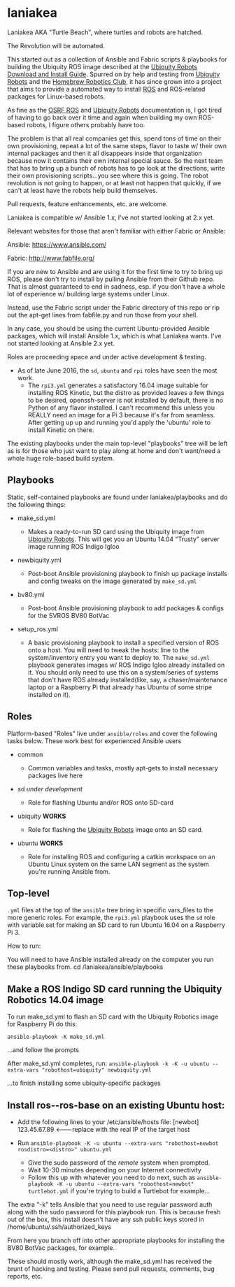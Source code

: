 # laniakea

Laniakea AKA "Turtle Beach", where turtles and robots are hatched.

The Revolution will be automated. 

This started out as a collection of Ansible and Fabric scripts & playbooks for building the 
Ubiquity ROS image described at the [Ubiquity Robots Download and Install Guide](https://github.com/UbiquityRobotics/ubiquity_main/blob/master/Doc_Downloading_and_Installing_the_Ubiquity_Ubuntu_ROS_Kernel_Image.md). Spurred on by help and testing from [Ubiquity Robots](http://ubiquityrobotics) and the [Homebrew Robotics Club](http://hbrobotics.org), it has since grown into a project that aims to provide a automated way to install [ROS](http://www.ros.org) and ROS-related packages for Linux-based robots. 

As fine as the [OSRF ROS](http://www.ros.org/install/) and [Ubiquity Robots](http://ubiquityrobotics) documentation is, I got tired of having to go back over it time and again when building my own ROS-based robots, I figure others probably have too. 

The problem is that all real companies get this, spend tons of time on their own provisioning, repeat a lot of the same steps, flavor to taste w/ their own internal packages and then it all disappears inside that organization because now it contains their own internal special sauce.  So the next team that has to bring up a bunch of robots has to go look at the directions, write their own provisioning scripts...you see where this is going. The robot revolution is not going to happen, or at least not happen that quickly, if we can't at least have the robots help build themselves. 

Pull requests, feature enhancements, etc. are welcome. 

Laniakea is compatible w/ Ansible 1.x, I've not started looking at 2.x yet. 

Relevant websites for those that aren't familiar with either Fabric or Ansible:

Ansible: 
https://www.ansible.com/

Fabric:
http://www.fabfile.org/

If you are new to Ansible and are using it for the first time to try to bring up ROS, please don't try to install by pulling Ansible from their Github repo. That is almost guaranteed to end in sadness, esp. if you don't have a whole lot of experience w/ building large systems under Linux. 
 
Instead, use the Fabric script under the Fabric directory of this repo or rip out the apt-get lines from fabfile.py and run those from your shell. 

In any case, you should be using the current Ubuntu-provided Ansible packages, which will install Ansible 1.x, which is what Laniakea wants. I've not started looking at Ansible 2.x yet.  

Roles are proceeding apace and under active development & testing. 
* As of late June 2016, the `sd`, `ubuntu` and `rpi` roles have seen the most work.  
   * The `rpi3.yml` generates a satisfactory 16.04 image suitable for installing ROS Kinetic, but the distro as provided leaves a few things to be desired,
     openssh-server is not installed by default, there is no Python of any flavor installed. I can't recommend this unless you REALLY need an image for a Pi 3 because it's far from seamless. After getting up up and running you'd apply the 'ubuntu' role to install Kinetic on there. 

The existing playbooks under the main top-level "playbooks" tree will be left as is for those who just want to play along at home and don't want/need a whole huge role-based build system. 

## Playbooks

Static, self-contained playbooks are found under laniakea/playbooks and do the following things:

* make_sd.yml
   * Makes a ready-to-run SD card using the Ubiquity image from [Ubiquity Robots](http://ubiquityrobotics). This will get you an Ubuntu 14.04 "Trusty" server image running ROS Indigo Igloo
* newbiquity.yml
   * Post-boot Ansible provisioning playbook to finish up package installs and config tweaks on the image generated by ``make_sd.yml``
* bv80.yml
   * Post-boot Ansible provisioning playbook to add packages & configs for the SVROS BV80 BotVac

* setup_ros.yml 
   * A basic provisioning playbook to install a specified version of ROS onto a host. You will need to tweak the hosts: line to the system/inventory entry you want to deploy to. The ``make_sd.yml`` playbook generates images w/ ROS Indigo Igloo already installed on it. You should only need to use this on a system/series of systems that don't have ROS already installed(like, say, a chaser/maintenance laptop or a Raspberry Pi that already has Ubuntu of some stripe installed on it). 


## Roles

Platform-based "Roles" live under `ansible/roles` and cover the following tasks below. 
These work best for experienced Ansible users

* common
   * Common variables and tasks, mostly apt-gets to install necessary packages live here

* sd  _under development_
   * Role for flashing Ubuntu and/or ROS onto SD-card

* ubiquity **WORKS**
   * Role for flashing the [Ubiquity Robots](http://ubiquityrobotics) image onto an SD card.

* ubuntu **WORKS**
   * Role for installing ROS and configuring a catkin workspace on an Ubuntu Linux system on the same LAN segment as the system you're running Ansible from. 

## Top-level 

`.yml` files at the top of the `ansible` tree bring in specific vars_files to the more generic roles. For example, the `rpi3.yml` playbook uses the `sd` role with variable set for making an SD card to run Ubuntu 16.04 on a Raspberry Pi 3. 

How to run:

You will need to have Ansible installed already on the computer you run these playbooks from.
cd <YOUR LOCAL GIT REPO>/laniakea/ansible/playbooks

## Make a ROS Indigo SD card running the Ubiquity Robotics 14.04 image

To run make_sd.yml to flash an SD card with the Ubiquity Robotics image for Raspberry Pi do this:

`ansible-playbook -K make_sd.yml`  

...and follow the prompts

After make_sd.yml completes, run:
`ansible-playbook -k -K -u ubuntu --extra-vars "robothost=ubiquity" newbiquity.yml` 

...to finish installing some ubiquity-specific packages

## Install ros-<distro>-ros-base on an existing Ubuntu host:

* Add the following lines to your /etc/ansible/hosts file:
[newbot]
123.45.67.89 <---replace with the real IP of the target host

* Run `ansible-playbook -K -u ubuntu --extra-vars "robothost=newbot rosdistro=<distro>" ubuntu.yml`
  * Give the sudo password of the *remote* system when prompted. 
  * Wait 10-30 minutes depending on your Internet connectivity
  * Follow this up with whatever you need to do next, such as `ansible-playbook -K -u ubuntu --extra-vars "robothost=newbot" turtlebot.yml` if you're trying to build a Turtlebot for example...

The extra "-k" tells Ansible that you need to use regular password auth along with the sudo password for this playbook run. This is because fresh out of the box, this install doesn't have any ssh public keys stored in /home/ubuntu/.ssh/authorized_keys 

From here you branch off into other appropriate playbooks for installing the BV80 BotVac packages, for example.

These should mostly work, although the make_sd.yml has received the brunt of hacking and testing. Please send pull requests, comments, bug reports, etc. 

